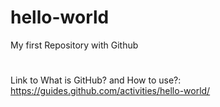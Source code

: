 # hello-world
My first Repository with Github
#
Link to What is GitHub? and How to use?: https://guides.github.com/activities/hello-world/
